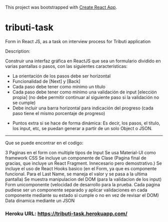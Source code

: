 This project was bootstrapped with [Create React App](https://github.com/facebook/create-react-app).

# tributi-task
Form in React JS, as a task on interview process for Tributi application

Description:

Construir una interfaz gráfica en ReactJS que sea un formulario dividido en varias pantallas o pasos, con las siguientes características:

- La orientación de los pasos debe ser horizontal
- Funcionalidad de [Next] y [Back]
- Cada paso debe tener como mínimo un título
- Cada paso debe tener como mínimo una validación de input [elección propia]
(no debe permitir continuar al siguiente paso si la validación no se cumple)
- Debe incluir una barra horizontal para indicación del progreso
(cada paso tiene el mismo porcentaje de progreso)

* Puntos extra si se hace de forma dinámica:
Es decir, los pasos, el título, los input, etc, se puedan generar a partir de un solo Object o JSON.

--------------------------------------
Que se puede encontrar en el codigo:

3 Paginas en el form con multiple tipos de Input
Se usa Material-UI como framework CSS
Se incluye un componente de Clase (Pagina final de gracias, que incluye un React Fragment. Innecesario pero demostrativo.)
Se incluye el uso de React Hooks basico (en el Form, ya que es componente funcional. Para el Last Name, se maneja el valor y se pasa a la ultima pantalla)
Se muestra manipulacion del DOM (para la validacion de los input)
Form unicomponente (velocidad de desarrollo para la prueba. Cada pagina pudiese ser un componente separado y aplicar validaciones en cada componente mediante su estado si cumple o no en vez de revisar el DOM)
Data dinamica mediante un JSON

### Heroku URL: https://tributi-task.herokuapp.com/